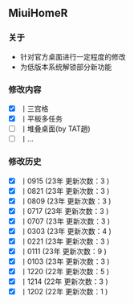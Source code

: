 ## MiuiHomeR

### 关于
- 针对官方桌面进行一定程度的修改
- 为低版本系统解锁部分新功能

### 修改内容
- [x] 丨三宫格
- [x] 丨平板多任务
- [ ] 丨堆叠桌面(by TAT趙)
- [ ] 丨...

### 修改历史
- [x] 丨0915 (23年 更新次数：3 )
- [x] 丨0821 (23年 更新次数：3 )
- [x] 丨0809 (23年 更新次数：3 )
- [x] 丨0717 (23年 更新次数：3 )
- [x] 丨0707 (23年 更新次数：3 )
- [x] 丨0303 (23年 更新次数：4 )
- [x] 丨0221 (23年 更新次数：3 )
- [x] 丨0111 (23年 更新次数：9 )
- [x] 丨0103 (23年 更新次数：3 )
- [x] 丨1220 (22年 更新次数：5 )
- [x] 丨1214 (22年 更新次数：3 )
- [x] 丨1202 (22年 更新次数：1 )
